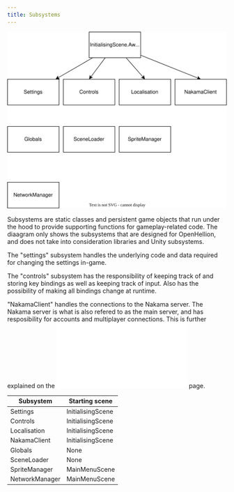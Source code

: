 ```yaml
---
title: Subsystems
---
```


![A diagram showing an overview of the subsystems.](res/Subsystem.drawio.svg)

Subsystems are static classes and persistent game objects that run under the hood to provide supporting functions for gameplay-related code. The diaagram only shows the subsystems that are designed for OpenHellion, and does not take into consideration libraries and Unity subsystems.

The "settings" subsystem handles the underlying code and data required for changing the settings in-game.

The "controls" subsystem has the responsibility of keeping track of and storing key bindings as well as keeping track of input. Also has the possibility of making all bindings change at runtime.

"NakamaClient" handles the connections to the Nakama server. The Nakama server is what is also refered to as the main server, and has resposibility for accounts and multiplayer connections. This is further explained on the ![client-server communication overview](clientserver-overview.md) page.


Subsystem     |Starting scene
|-------------|-------------------
Settings      |InitialisingScene
Controls      |InitialisingScene
Localisation  |InitialisingScene
NakamaClient  |InitialisingScene
Globals       |None
SceneLoader   |None
SpriteManager |MainMenuScene
NetworkManager|MainMenuScene
